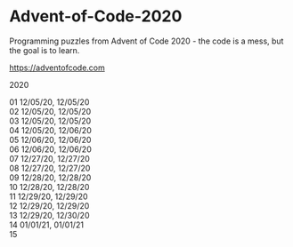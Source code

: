 # Advent-of-Code-2020

Programming puzzles from Advent of Code 2020 - the code is a mess, but the goal is to learn.

https://adventofcode.com


2020  

01 12/05/20, 12/05/20  
02 12/05/20, 12/05/20  
03 12/05/20, 12/05/20  
04 12/05/20, 12/06/20  
05 12/06/20, 12/06/20  
06 12/06/20, 12/06/20  
07 12/27/20, 12/27/20  
08 12/27/20, 12/27/20  
09 12/28/20, 12/28/20  
10 12/28/20, 12/28/20  
11 12/29/20, 12/29/20  
12 12/29/20, 12/29/20  
13 12/29/20, 12/30/20  
14 01/01/21, 01/01/21  
15   
